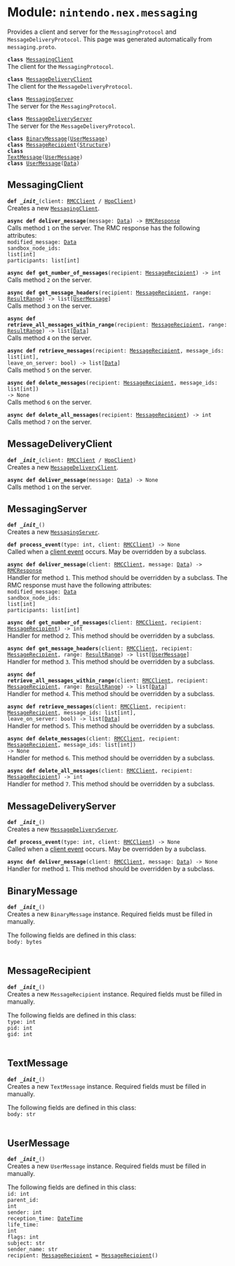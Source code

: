 
# Module: <code>nintendo.nex.messaging</code>

Provides a client and server for the `MessagingProtocol` and `MessageDeliveryProtocol`. This page was generated automatically from `messaging.proto`.

<code>**class** [MessagingClient](#messagingclient)</code><br>
<span class="docs">The client for the `MessagingProtocol`.</span>

<code>**class** [MessageDeliveryClient](#messagedeliveryclient)</code><br>
<span class="docs">The client for the `MessageDeliveryProtocol`.</span>

<code>**class** [MessagingServer](#messagingserver)</code><br>
<span class="docs">The server for the `MessagingProtocol`.</span>

<code>**class** [MessageDeliveryServer](#messagedeliveryserver)</code><br>
<span class="docs">The server for the `MessageDeliveryProtocol`.</span>

<code>**class** [BinaryMessage](#binarymessage)([UserMessage](#usermessage))</code><br>
<code>**class** [MessageRecipient](#messagerecipient)([Structure](../common))</code><br>
<code>**class** [TextMessage](#textmessage)([UserMessage](#usermessage))</code><br>
<code>**class** [UserMessage](#usermessage)([Data](../common))</code><br>

## MessagingClient
<code>**def _\_init__**(client: [RMCClient](../rmc#rmcclient) / [HppClient](../hpp#hppclient))</code><br>
<span class="docs">Creates a new [`MessagingClient`](#messagingclient).</span>

<code>**async def deliver_message**(message: [Data](../common)) -> [RMCResponse](../common)</code><br>
<span class="docs">Calls method `1` on the server. The RMC response has the following attributes:<br>
<span class="docs">
<code>modified_message: [Data](../common)</code><br>
<code>sandbox_node_ids: list[int]</code><br>
<code>participants: list[int]</code><br>
</span>
</span>

<code>**async def get_number_of_messages**(recipient: [MessageRecipient](#messagerecipient)) -> int</code><br>
<span class="docs">Calls method `2` on the server.</span>

<code>**async def get_message_headers**(recipient: [MessageRecipient](#messagerecipient), range: [ResultRange](../common#resultrange)) -> list[[UserMessage](#usermessage)]</code><br>
<span class="docs">Calls method `3` on the server.</span>

<code>**async def retrieve_all_messages_within_range**(recipient: [MessageRecipient](#messagerecipient), range: [ResultRange](../common#resultrange)) -> list[[Data](../common)]</code><br>
<span class="docs">Calls method `4` on the server.</span>

<code>**async def retrieve_messages**(recipient: [MessageRecipient](#messagerecipient), message_ids: list[int], leave_on_server: bool) -> list[[Data](../common)]</code><br>
<span class="docs">Calls method `5` on the server.</span>

<code>**async def delete_messages**(recipient: [MessageRecipient](#messagerecipient), message_ids: list[int]) -> None</code><br>
<span class="docs">Calls method `6` on the server.</span>

<code>**async def delete_all_messages**(recipient: [MessageRecipient](#messagerecipient)) -> int</code><br>
<span class="docs">Calls method `7` on the server.</span>

## MessageDeliveryClient
<code>**def _\_init__**(client: [RMCClient](../rmc#rmcclient) / [HppClient](../hpp#hppclient))</code><br>
<span class="docs">Creates a new [`MessageDeliveryClient`](#messagedeliveryclient).</span>

<code>**async def deliver_message**(message: [Data](../common)) -> None</code><br>
<span class="docs">Calls method `1` on the server.</span>

## MessagingServer
<code>**def _\_init__**()</code><br>
<span class="docs">Creates a new [`MessagingServer`](#messagingserver).</span>

<code>**def process_event**(type: int, client: [RMCClient](../rmc#rmcclient)) -> None</code><br>
<span class="docs">Called when a [client event](../rmc#rmcevent) occurs. May be overridden by a subclass.</span>

<code>**async def deliver_message**(client: [RMCClient](../rmc#rmcclient), message: [Data](../common)) -> [RMCResponse](../common)</code><br>
<span class="docs">Handler for method `1`. This method should be overridden by a subclass. The RMC response must have the following attributes:<br>
<span class="docs">
<code>modified_message: [Data](../common)</code><br>
<code>sandbox_node_ids: list[int]</code><br>
<code>participants: list[int]</code><br>
</span>
</span>

<code>**async def get_number_of_messages**(client: [RMCClient](../rmc#rmcclient), recipient: [MessageRecipient](#messagerecipient)) -> int</code><br>
<span class="docs">Handler for method `2`. This method should be overridden by a subclass.</span>

<code>**async def get_message_headers**(client: [RMCClient](../rmc#rmcclient), recipient: [MessageRecipient](#messagerecipient), range: [ResultRange](../common#resultrange)) -> list[[UserMessage](#usermessage)]</code><br>
<span class="docs">Handler for method `3`. This method should be overridden by a subclass.</span>

<code>**async def retrieve_all_messages_within_range**(client: [RMCClient](../rmc#rmcclient), recipient: [MessageRecipient](#messagerecipient), range: [ResultRange](../common#resultrange)) -> list[[Data](../common)]</code><br>
<span class="docs">Handler for method `4`. This method should be overridden by a subclass.</span>

<code>**async def retrieve_messages**(client: [RMCClient](../rmc#rmcclient), recipient: [MessageRecipient](#messagerecipient), message_ids: list[int], leave_on_server: bool) -> list[[Data](../common)]</code><br>
<span class="docs">Handler for method `5`. This method should be overridden by a subclass.</span>

<code>**async def delete_messages**(client: [RMCClient](../rmc#rmcclient), recipient: [MessageRecipient](#messagerecipient), message_ids: list[int]) -> None</code><br>
<span class="docs">Handler for method `6`. This method should be overridden by a subclass.</span>

<code>**async def delete_all_messages**(client: [RMCClient](../rmc#rmcclient), recipient: [MessageRecipient](#messagerecipient)) -> int</code><br>
<span class="docs">Handler for method `7`. This method should be overridden by a subclass.</span>

## MessageDeliveryServer
<code>**def _\_init__**()</code><br>
<span class="docs">Creates a new [`MessageDeliveryServer`](#messagedeliveryserver).</span>

<code>**def process_event**(type: int, client: [RMCClient](../rmc#rmcclient)) -> None</code><br>
<span class="docs">Called when a [client event](../rmc#rmcevent) occurs. May be overridden by a subclass.</span>

<code>**async def deliver_message**(client: [RMCClient](../rmc#rmcclient), message: [Data](../common)) -> None</code><br>
<span class="docs">Handler for method `1`. This method should be overridden by a subclass.</span>

## BinaryMessage
<code>**def _\_init__**()</code><br>
<span class="docs">Creates a new `BinaryMessage` instance. Required fields must be filled in manually.</span>

The following fields are defined in this class:<br>
<span class="docs">
<code>body: bytes</code><br>
</span><br>

## MessageRecipient
<code>**def _\_init__**()</code><br>
<span class="docs">Creates a new `MessageRecipient` instance. Required fields must be filled in manually.</span>

The following fields are defined in this class:<br>
<span class="docs">
<code>type: int</code><br>
<code>pid: int</code><br>
<code>gid: int</code><br>
</span><br>

## TextMessage
<code>**def _\_init__**()</code><br>
<span class="docs">Creates a new `TextMessage` instance. Required fields must be filled in manually.</span>

The following fields are defined in this class:<br>
<span class="docs">
<code>body: str</code><br>
</span><br>

## UserMessage
<code>**def _\_init__**()</code><br>
<span class="docs">Creates a new `UserMessage` instance. Required fields must be filled in manually.</span>

The following fields are defined in this class:<br>
<span class="docs">
<code>id: int</code><br>
<code>parent_id: int</code><br>
<code>sender: int</code><br>
<code>reception_time: [DateTime](../common#datetime)</code><br>
<code>life_time: int</code><br>
<code>flags: int</code><br>
<code>subject: str</code><br>
<code>sender_name: str</code><br>
<code>recipient: [MessageRecipient](#messagerecipient) = [MessageRecipient](#messagerecipient)()</code><br>
</span><br>


